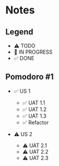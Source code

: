 # Notes

## Legend
- ⚠ TODO
- 🚧 IN PROGRESS
- ✅ DONE

## Pomodoro #1

- ✅ US 1
  - ✅ UAT 1.1
  - ✅ UAT 1.2
  - ✅ UAT 1.3  
  - ✅ Refactor

- ⚠ US 2
  - ⚠ UAT 2.1
  - ⚠ UAT 2.2
  - ⚠ UAT 2.3